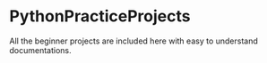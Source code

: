 # PythonPracticeProjects
All the beginner projects are included here with easy to understand documentations.
